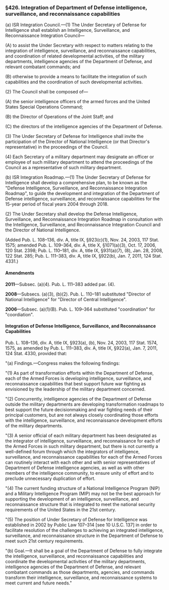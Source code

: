 ### §426. Integration of Department of Defense intelligence, surveillance, and reconnaissance capabilities ###

(a) ISR Integration Council.—(1) The Under Secretary of Defense for Intelligence shall establish an Intelligence, Surveillance, and Reconnaissance Integration Council—

(A) to assist the Under Secretary with respect to matters relating to the integration of intelligence, surveillance, and reconnaissance capabilities, and coordination of related developmental activities, of the military departments, intelligence agencies of the Department of Defense, and relevant combatant commands; and

(B) otherwise to provide a means to facilitate the integration of such capabilities and the coordination of such developmental activities.

(2) The Council shall be composed of—

(A) the senior intelligence officers of the armed forces and the United States Special Operations Command;

(B) the Director of Operations of the Joint Staff; and

(C) the directors of the intelligence agencies of the Department of Defense.

(3) The Under Secretary of Defense for Intelligence shall invite the participation of the Director of National Intelligence (or that Director's representative) in the proceedings of the Council.

(4) Each Secretary of a military department may designate an officer or employee of such military department to attend the proceedings of the Council as a representative of such military department.

(b) ISR Integration Roadmap.—(1) The Under Secretary of Defense for Intelligence shall develop a comprehensive plan, to be known as the "Defense Intelligence, Surveillance, and Reconnaissance Integration Roadmap", to guide the development and integration of the Department of Defense intelligence, surveillance, and reconnaissance capabilities for the 15-year period of fiscal years 2004 through 2018.

(2) The Under Secretary shall develop the Defense Intelligence, Surveillance, and Reconnaissance Integration Roadmap in consultation with the Intelligence, Surveillance, and Reconnaissance Integration Council and the Director of National Intelligence.

(Added Pub. L. 108–136, div. A, title IX, §923(c)(1), Nov. 24, 2003, 117 Stat. 1575; amended Pub. L. 109–364, div. A, title X, §1071(a)(3), Oct. 17, 2006, 120 Stat. 2398; Pub. L. 110–181, div. A, title IX, §931(a)(7), (8), Jan. 28, 2008, 122 Stat. 285; Pub. L. 111–383, div. A, title IX, §922(b), Jan. 7, 2011, 124 Stat. 4331.)

#### Amendments ####

**2011**—Subsec. (a)(4). Pub. L. 111–383 added par. (4).

**2008**—Subsecs. (a)(3), (b)(2). Pub. L. 110–181 substituted "Director of National Intelligence" for "Director of Central Intelligence".

**2006**—Subsec. (a)(1)(B). Pub. L. 109–364 substituted "coordination" for "coordiation".

#### Integration of Defense Intelligence, Surveillance, and Reconnaissance Capabilities ####

Pub. L. 108–136, div. A, title IX, §923(a), (b), Nov. 24, 2003, 117 Stat. 1574, 1575, as amended by Pub. L. 111–383, div. A, title IX, §922(a), Jan. 7, 2011, 124 Stat. 4330, provided that:

"(a) Findings.—Congress makes the following findings:

"(1) As part of transformation efforts within the Department of Defense, each of the Armed Forces is developing intelligence, surveillance, and reconnaissance capabilities that best support future war fighting as envisioned by the leadership of the military department concerned.

"(2) Concurrently, intelligence agencies of the Department of Defense outside the military departments are developing transformation roadmaps to best support the future decisionmaking and war fighting needs of their principal customers, but are not always closely coordinating those efforts with the intelligence, surveillance, and reconnaissance development efforts of the military departments.

"(3) A senior official of each military department has been designated as the integrator of intelligence, surveillance, and reconnaissance for each of the Armed Forces in such military department, but there is not currently a well-defined forum through which the integrators of intelligence, surveillance, and reconnaissance capabilities for each of the Armed Forces can routinely interact with each other and with senior representatives of Department of Defense intelligence agencies, as well as with other members of the intelligence community, to ensure unity of effort and to preclude unnecessary duplication of effort.

"(4) The current funding structure of a National Intelligence Program (NIP) and a Military Intelligence Program (MIP) may not be the best approach for supporting the development of an intelligence, surveillance, and reconnaissance structure that is integrated to meet the national security requirements of the United States in the 21st century.

"(5) The position of Under Secretary of Defense for Intelligence was established in 2002 by Public Law 107–314 [see 10 U.S.C. 137] in order to facilitate resolution of the challenges to achieving an integrated intelligence, surveillance, and reconnaissance structure in the Department of Defense to meet such 21st century requirements.

"(b) Goal.—It shall be a goal of the Department of Defense to fully integrate the intelligence, surveillance, and reconnaissance capabilities and coordinate the developmental activities of the military departments, intelligence agencies of the Department of Defense, and relevant combatant commands as those departments, agencies, and commands transform their intelligence, surveillance, and reconnaissance systems to meet current and future needs."